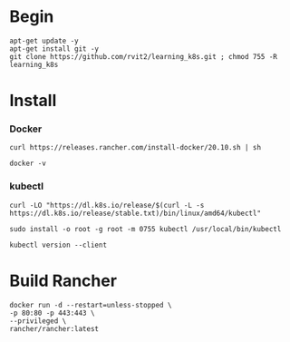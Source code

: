 # Begin 
    apt-get update -y
    apt-get install git -y
    git clone https://github.com/rvit2/learning_k8s.git ; chmod 755 -R learning_k8s

# Install
### Docker
    curl https://releases.rancher.com/install-docker/20.10.sh | sh
    
    docker -v

### kubectl
    curl -LO "https://dl.k8s.io/release/$(curl -L -s https://dl.k8s.io/release/stable.txt)/bin/linux/amd64/kubectl"
    
    sudo install -o root -g root -m 0755 kubectl /usr/local/bin/kubectl
    
    kubectl version --client

# Build Rancher
    docker run -d --restart=unless-stopped \
    -p 80:80 -p 443:443 \
    --privileged \
    rancher/rancher:latest
